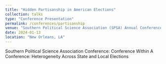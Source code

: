 ```yaml
---
title: "Hidden Partisanship in American Elections"
collection: talks
type: "Conference Presentation"
permalink: /conferences/partisanship
venue: "Southern Political Science Association (SPSA) Annual Conference"
date: 2024-01-13
location: "New Orleans, LA"
---
```


Southern Political Science Association Conference: Conference Within A Conference: Heterogeneity Across State and Local Elections
